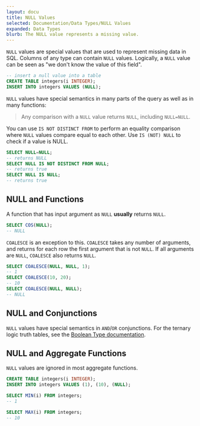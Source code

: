 ```yaml
---
layout: docu
title: NULL Values
selected: Documentation/Data Types/NULL Values
expanded: Data Types
blurb: The NULL value represents a missing value.
---
```


`NULL` values are special values that are used to represent missing data in SQL. Columns of any type can contain `NULL` values. Logically, a `NULL` value can be seen as "we don't know the value of this field".

```sql
-- insert a null value into a table
CREATE TABLE integers(i INTEGER);
INSERT INTO integers VALUES (NULL);
```

`NULL` values have special semantics in many parts of the query as well as in many functions:

> Any comparison with a `NULL` value returns `NULL`, including `NULL=NULL`.

You can use `IS NOT DISTINCT FROM` to perform an equality comparison where `NULL` values compare equal to each other. Use `IS (NOT) NULL` to check if a value is NULL.

```sql
SELECT NULL=NULL;
-- returns NULL
SELECT NULL IS NOT DISTINCT FROM NULL;
-- returns true
SELECT NULL IS NULL;
-- returns true
```

## NULL and Functions

A function that has input argument as `NULL` **usually** returns `NULL`.

```sql
SELECT COS(NULL);
-- NULL
```

`COALESCE` is an exception to this. `COALESCE` takes any number of arguments, and returns for each row the first argument that is not `NULL`. If all arguments are `NULL`, `COALESCE` also returns `NULL`.

```sql
SELECT COALESCE(NULL, NULL, 1);
-- 1
SELECT COALESCE(10, 20);
-- 10
SELECT COALESCE(NULL, NULL);
-- NULL
```

## NULL and Conjunctions

`NULL` values have special semantics in `AND`/`OR` conjunctions. For the ternary logic truth tables, see the [Boolean Type documentation](/docs/sql/data_types/boolean).

## NULL and Aggregate Functions

`NULL` values are ignored in most aggregate functions.

```sql
CREATE TABLE integers(i INTEGER);
INSERT INTO integers VALUES (1), (10), (NULL);

SELECT MIN(i) FROM integers;
-- 1

SELECT MAX(i) FROM integers;
-- 10
```

